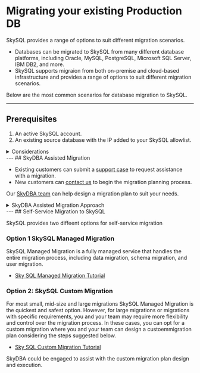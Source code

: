 # Migrating your existing Production DB

SkySQL provides a range of options to suit different migration scenarios.
<ul>
   <li> Databases can be migrated to SkySQL from many different database platforms, including Oracle, MySQL, PostgreSQL, Microsoft SQL Server, IBM DB2, and more. </li>
   <li> SkySQL supports migraion from both on-premise and cloud-based infrastructure and provides a range of options to suit different migration scenarios. </li>
</ul>

Below are the most common scenarios for database migration to SkySQL.

---
## Prerequisites

1. An active SkySQL account. 
2. An existing source database with the IP added to your SkySQL allowlist.

<details>
<summary>Considerations</summary>
<br>

Ensure that your SkySQL servce deploymned configuration is compatible with your existing source database one, including:
<ul>
   <li><b>Deployment region</b> - Ensure that the SkySQL deployment region is the same as the source database region.</li>
   <li><b>Topology</b> - Enterprise Server Single node or with Replica(s)</li>
   <li> <b>Server version</b> - Ensure that the SkySQL server version is compatible with the source database version. </li>
   <li><b>Instance size</b> - Ensure that the SkySQL instance is compatible with the source database instance type and size</li>
   <li><b>Storage</b> - Ensure that the SkySQL storage type and size is compatible with the source database</li>
</br>
</details>
---
## SkyDBA Assisted Migration 

 - Existing customers can submit a [support case](https://support.skysql.com) to request assistance with a migration.
 - New customers can [contact us](mailto:support@skysql.com) to begin the migration planning process.

Our [SkyDBA team](https://skysqlinc.github.io/skysql-docs/FractionalDBA/) can help design a migration plan to suit your needs.

<details>
<summary>SkyDBA Assisted Migration Approach</summary>
<br>
 We use a multi-step process to assist customers with migrations:
<ul>
   <li><b>Assessment</b> of application requirements, inventory, and identified challenges</li>
   <li><b>Schema Migration</b> including tables, constraints, indexes, and views</li>
   <li><b>Application Code Migration</b> by porting and testing SQL and application code</li>
   <li><b>Data Migration and Replication</b> with import of data, with conversion to the new schema, and ongoing inbound replication of new data</li>
   <li><b>Quality Assurance</b> to assess data validity, data integrity, performance, accuracy of query results, stored code, and running code such as client applications, APIs, and batch jobs</li>
   <li><b>Cutover</b> including final database preparation, fallback planning, switchover, and decommissioning of old databases</li>
</br>
</details>
---
## Self-Service Migration to SkySQL

SkySQL provides two diffeent options for self-service migration 

### Option 1 SkySQL Managed Migration 
SkySQL Managed Migration is a fully managed service that handles the entire migration process, including data migration, schema migration, and user migration.

- [Sky SQL Managed Migration Tutorial](./SkySQL-managed-migration.md)

### Option 2: SkySQL Custom Migration

For most small, mid-size and large migrations SkySQL Managed Migration is the quickest and safest option. However, for large migrations or migrations with specific requirements, you and your team may require more flexibility and control over the migration process. In these cases, you can opt for a custom migration where you and your team can design a custoemmigration plan considering the steps suggested below.

- [Sky SQL Custom Migration Tutorial](./SkySQL-custom-migration.md)

SkyDBA could be engaged to assist with the custom migration plan design and execution.

